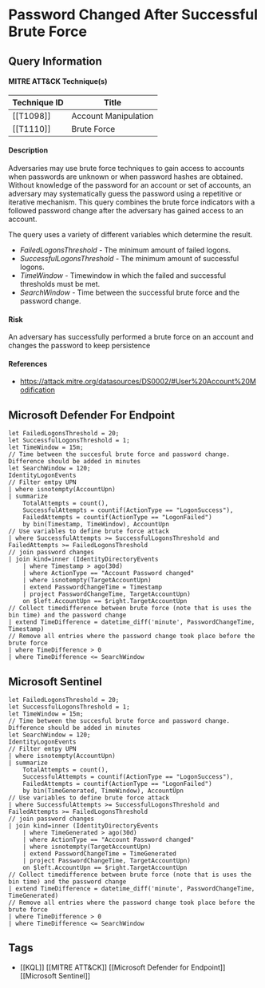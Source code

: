 # Password Changed After Successful Brute Force
## Query Information
#### MITRE ATT&CK Technique(s)

| Technique ID | Title                |
| ------------ | -------------------- |
| [[T1098]]    | Account Manipulation |
| [[T1110]]    | Brute Force          |
#### Description
Adversaries may use brute force techniques to gain access to accounts when passwords are unknown or when password hashes are obtained. Without knowledge of the password for an account or set of accounts, an adversary may systematically guess the password using a repetitive or iterative mechanism. This query combines the brute force indicators with a followed password change after the adversary has gained access to an account. 

The query uses a variety of different variables which determine the result.
- *FailedLogonsThreshold* - The minimum amount of failed logons.
- *SuccessfulLogonsThreshold* - The minimum amount of successful logons.
- *TimeWindow* - Timewindow in which the failed and successful thresholds must be met.
- *SearchWindow* - Time between the successful brute force and the password change.
#### Risk
An adversary has successfully performed a brute force on an account and changes the password to keep persistence
#### References
- https://attack.mitre.org/datasources/DS0002/#User%20Account%20Modification
## Microsoft Defender For Endpoint
```kusto
let FailedLogonsThreshold = 20;
let SuccessfulLogonsThreshold = 1;
let TimeWindow = 15m;
// Time between the succesful brute force and password change. Difference should be added in minutes
let SearchWindow = 120;
IdentityLogonEvents
// Filter emtpy UPN
| where isnotempty(AccountUpn)
| summarize
    TotalAttempts = count(),
    SuccessfulAttempts = countif(ActionType == "LogonSuccess"),
    FailedAttempts = countif(ActionType == "LogonFailed")
    by bin(Timestamp, TimeWindow), AccountUpn
// Use variables to define brute force attack
| where SuccessfulAttempts >= SuccessfulLogonsThreshold and FailedAttempts >= FailedLogonsThreshold
// join password changes
| join kind=inner (IdentityDirectoryEvents
    | where Timestamp > ago(30d)
    | where ActionType == "Account Password changed"
    | where isnotempty(TargetAccountUpn)
    | extend PasswordChangeTime = Timestamp
    | project PasswordChangeTime, TargetAccountUpn)
    on $left.AccountUpn == $right.TargetAccountUpn
// Collect timedifference between brute force (note that is uses the bin time) and the password change
| extend TimeDifference = datetime_diff('minute', PasswordChangeTime, Timestamp)
// Remove all entries where the password change took place before the brute force
| where TimeDifference > 0
| where TimeDifference <= SearchWindow
```
## Microsoft Sentinel
```kusto
let FailedLogonsThreshold = 20;
let SuccessfulLogonsThreshold = 1;
let TimeWindow = 15m;
// Time between the succesful brute force and password change. Difference should be added in minutes
let SearchWindow = 120;
IdentityLogonEvents
// Filter emtpy UPN
| where isnotempty(AccountUpn)
| summarize
    TotalAttempts = count(),
    SuccessfulAttempts = countif(ActionType == "LogonSuccess"),
    FailedAttempts = countif(ActionType == "LogonFailed")
    by bin(TimeGenerated, TimeWindow), AccountUpn
// Use variables to define brute force attack
| where SuccessfulAttempts >= SuccessfulLogonsThreshold and FailedAttempts >= FailedLogonsThreshold
// join password changes
| join kind=inner (IdentityDirectoryEvents
    | where TimeGenerated > ago(30d)
    | where ActionType == "Account Password changed"
    | where isnotempty(TargetAccountUpn)
    | extend PasswordChangeTime = TimeGenerated
    | project PasswordChangeTime, TargetAccountUpn)
    on $left.AccountUpn == $right.TargetAccountUpn
// Collect timedifference between brute force (note that is uses the bin time) and the password change
| extend TimeDifference = datetime_diff('minute', PasswordChangeTime, TimeGenerated)
// Remove all entries where the password change took place before the brute force
| where TimeDifference > 0
| where TimeDifference <= SearchWindow
```
## Tags
- [[KQL]] [[MITRE ATT&CK]] [[Microsoft Defender for Endpoint]] [[Microsoft Sentinel]]